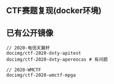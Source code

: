 ## CTF赛题复现(docker环境)


## 已有公开镜像
```plaintext
// 2020-电信天翼杯
docimg/ctf-2020-dxty-apitest
docimg/ctf-2020-dxty-apereocas # 有问题

// 2020-WMCTF
docimg/ctf-2020-wmctf-mpga
```